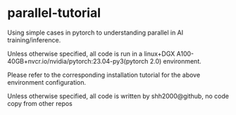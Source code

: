 # parallel-tutorial
Using simple cases in pytorch to understanding parallel in AI training/inference.

Unless otherwise specified, all code is run in a linux+DGX A100-40GB+nvcr.io/nvidia/pytorch:23.04-py3(pytorch 2.0) environment. 

Please refer to the corresponding installation tutorial for the above environment configuration.

Unless otherwise specified, all code is written by shh2000@github, no code copy from other repos